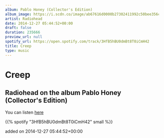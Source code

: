 ```yaml
---
album: Pablo Honey (Collector's Edition)
album_image: https://i.scdn.co/image/ab67616d0000b27302411992c50bee356ce04d68
artist: Radiohead
date: 2014-12-27 05:44:52+00:00
draft: false
duration: 235666
preview_url: null
spotify_url: https://open.spotify.com/track/3HfB5hBU0dmBt8T0iCmH42
title: Creep
type: music
---
```



# Creep

## Radiohead on the album Pablo Honey (Collector's Edition)

You can listen [here](https://open.spotify.com/track/3HfB5hBU0dmBt8T0iCmH42)

{{% spotify "3HfB5hBU0dmBt8T0iCmH42" small %}}

added on 2014-12-27 05:44:52+00:00
